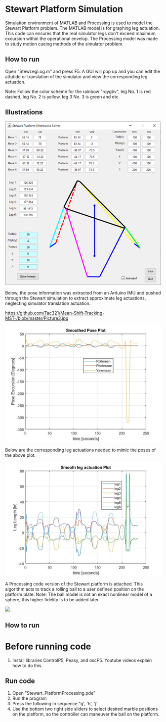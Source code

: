 # Stewart Platform Simulation
Simulation environment of MATLAB and Processing is used to model the Stewart Platform problem. The MATLAB model is for graphing leg actuation. This code can ensures that the real simulator legs don't exceed maximum excursion within the operational envelop. The Processing model was made to study motion cueing methods of the simulator problem.


## How to run
Open "StewLegLog.m" and press F5. A GUI will pop up and you can edit the attutide or translation of the simulator and view the corresponding leg actuation.

Note: Follow the color scheme for the rainbow "roygbv", leg No. 1 is red dashed, leg No. 2 is yellow, leg 3 No. 3 is green and etc.

## Illustrations
<img src="https://github.com/Tac321/Stewart-Platform/blob/master/Images/Stewart_MATLAB.png" width="700" />

Below, the pose information was extracted from an Arduino IMU and pushed through the Stewart simulation to extract approximate leg actuations, neglecting simulator translation actuation.

https://github.com/Tac321/Mean-Shift-Tracking-MST-/blob/master/Picture3.jpg



<img src="https://github.com/Tac321/Stewart-Platform/blob/master/Images/meanSmoothedPoseExtrimumExcursionTestTrajectory_10_10_2018.jpg" width="700" />


Below are the corresponding leg actuations needed to mimic the poses of the above plot.

<img src="https://github.com/Tac321/Stewart-Platform/blob/master/Images/LegExcursionsExtrimumExcursionTestTrajectory_10_10_2018.jpg" width="700" />



A Processing code version of the Stewart platform is attached. This algorithm acts to track a rolling ball to a user defined position on the platform plate. Note: The ball model is not an exact nonlinear model of a sphere, this higher fidelity is to be added later. 

<img src="https://github.com/Tac321/Stewart-Platform/blob/master/Images/StewartMotionCue.gif" width="700" />


## How to run

# Before running code
1) Install libraries ControlP5, Peasy, and oscP5. Youtube videos explain how to do this.

## Run code
1) Open "Stewart_PlatformProcessing.pde"
2) Run the program
3) Press the following in sequence "g', 'h', 'j' 
4) Use the bottom two right side sliders to select desired marble positions on the platform, so the controller can maneuver the ball on the platform.

